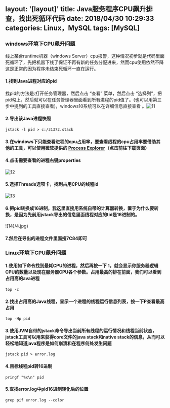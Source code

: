 layout: '[layout]'
title: Java服务程序CPU飙升排查，找出死循环代码
date: 2018/04/30 10:29:33  
categories: Linux，MySQL
tags: [MySQL]
---
### windows环境下CPU飙升问题
线上某台runtime机器（windows Server）cpu报警，这种情况初步就是代码里面死循环了，先把机器下线了保证不再有新的任务分配进来，然而cpu使用依然不降这是正常的因为程序未结束死循环一直在运行。



#### 1.找到Java进程对应的pid 

找pid的方法是:打开任务管理器，然后点击 “查看” 菜单，然后点击 “选择列”，把pid勾上，然后就可以在任务管理器里面看到所有进程的pid值了。(也可以用第三步中提到的工具直接查看)，windows10系统可以在详细信息直接查看 。![11](/1.jpg)



#### 2.导出该Java进程快照

```
jstack -l pid > c:/31372.stack
```



#### 3.在windows下只能查看进程的cpu占用率，要查看线程的cpu占用率要借助其他的工具，可以使用微软提供的 [Process Explorer](https://docs.microsoft.com/zh-cn/sysinternals/downloads/process-explorer)（点击前往下载页面） 

#### 4.点击需要查看的进程右键properties  

![12](/2.jpg)  



#### 5.选择Threads选项卡，找到占用CPU的线程id
![13](/3.jpg)



#### 6.把pid转换成16进制，我这里直接用系统自带的计算器转换，置于为什么要转换，是因为先前用jstack导出的信息里面线程对应的tid是16进制的。

  ![14]/4.jpg)



#### 7.然后在导出的进程文件里面搜7C84即可



### Linux环境下CPU飙升问题

#### 1.使用如下命令找到最耗CPU的进程，然后再按一下 1，就会显示你服务器逻辑CPU的数量以及现在服务器CPU各个参数。占用最高的排在前面，我们可以看到占用高的ava进程 

```
top -c
```



 #### 2.找出占用高的Java线程，显示一个进程的线程运行信息列表，按一下P查看最高占用

```
top -Hp pid
```



#### 3.使用JVM自带的jstack命令导出当前所有线程的运行情况和线程当前状态，jstack工具可以用来获得core文件的java stack和native stack的信息，从而可以轻松地知道java程序是如何崩溃和在程序何处发生问题  

```
jstack pid > error.log
```



#### 4.目标线程pid转16进制

```
pringf "%x\n" pid
```



#### 5.查找error.log中pid16进制转化后的位置 

```
grep pif error.log --color
```

